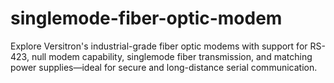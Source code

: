 # singlemode-fiber-optic-modem
Explore Versitron's industrial-grade fiber optic modems with support for RS-423, null modem capability, singlemode fiber transmission, and matching power supplies—ideal for secure and long-distance serial communication.
